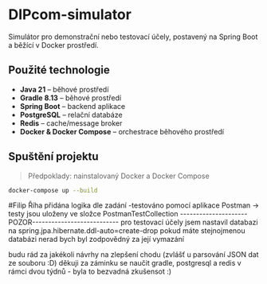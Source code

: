 # DIPcom-simulator

Simulátor pro demonstrační nebo testovací účely, postavený na Spring Boot a běžící v Docker prostředí.

## Použité technologie

- **Java 21** – běhové prostředí
- **Gradle 8.13** – běhové prostředí
- **Spring Boot** – backend aplikace
- **PostgreSQL** – relační databáze
- **Redis** – cache/message broker
- **Docker & Docker Compose** – orchestrace běhového prostředí

## Spuštění projektu

> Předpoklady: nainstalovaný Docker a Docker Compose

```bash
docker-compose up --build
```

#Filip Říha
přidána logika dle zadání
-testováno pomocí aplikace Postman -> testy jsou uloženy ve složce PostmanTestCollection
---------------------POZOR---------------------------
pro testovací účely jsem nastavil databazi na spring.jpa.hibernate.ddl-auto=create-drop
pokud máte stejnojmenou databázi nerad bych byl zodpovědný za její vymazání

budu rád za jakékoli návrhy na zlepšení chodu (zvlášť u parsování JSON dat ze souboru :D)
děkuji za záminku se naučit gradle, postgresql a redis v rámci dvou týdnů - byla to bezvadná zkušensot :)